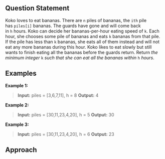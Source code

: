 ## Question Statement
Koko loves to eat bananas. There are `n` piles of bananas, the `ith` pile has `piles[i]` bananas. The guards have gone and will come back in `h` hours. Koko can decide her bananas-per-hour eating speed of `k`. Each hour, she chooses some pile of bananas and eats `k` bananas from that pile. If the pile has less than `k` bananas, she eats all of them instead and will not eat any more bananas during this hour. Koko likes to eat slowly but still wants to finish eating all the bananas before the guards return.
Return _the minimum integer_ `k` _such that she can eat all the bananas within_ `h` _hours_.
## Examples
**Example 1:**
>**Input:** piles = \[3,6,7,11], h = 8
>**Output:** 4

**Example 2:**
>**Input:** piles = \[30,11,23,4,20], h = 5
>**Output:** 30

**Example 3:**
>**Input:** piles = \[30,11,23,4,20], h = 6
>**Output:** 23

## Approach
